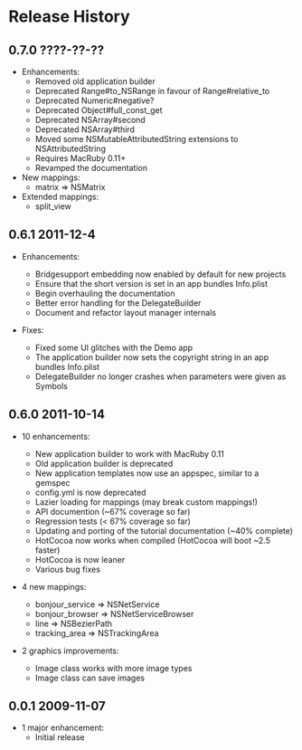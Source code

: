 # Release History

## 0.7.0 ????-??-??

* Enhancements:
  + Removed old application builder
  + Deprecated Range#to_NSRange in favour of Range#relative_to
  + Deprecated Numeric#negative?
  + Deprecated Object#full_const_get
  + Deprecated NSArray#second
  + Deprecated NSArray#third
  + Moved some NSMutableAttributedString extensions to NSAttributedString
  + Requires MacRuby 0.11+
  + Revamped the documentation
* New mappings:
  + matrix => NSMatrix
* Extended mappings:
  + split_view

## 0.6.1 2011-12-4

* Enhancements:
  * Bridgesupport embedding now enabled by default for new projects
  * Ensure that the short version is set in an app bundles Info.plist
  * Begin overhauling the documentation
  * Better error handling for the DelegateBuilder
  * Document and refactor layout manager internals

* Fixes:
  * Fixed some UI glitches with the Demo app
  * The application builder now sets the copyright string in an app bundles Info.plist
  * DelegateBuilder no longer crashes when parameters were given as Symbols

## 0.6.0 2011-10-14

* 10 enhancements:
  + New application builder to work with MacRuby 0.11
  + Old application builder is deprecated
  + New application templates now use an appspec, similar to a gemspec
  + config.yml is now deprecated
  + Lazier loading for mappings (may break custom mappings!)
  + API documention (~67% coverage so far)
  + Regression tests (< 67% coverage so far)
  + Updating and porting of the tutorial documentation (~40% complete)
  + HotCocoa now works when compiled (HotCocoa will boot ~2.5 faster)
  + HotCocoa is now leaner
  + Various bug fixes

* 4 new mappings:
  + bonjour_service => NSNetService
  + bonjour_browser => NSNetServiceBrowser
  + line           => NSBezierPath
  + tracking_area  => NSTrackingArea

* 2 graphics improvements:
  + Image class works with more image types
  + Image class can save images

## 0.0.1 2009-11-07

* 1 major enhancement:
  + Initial release
